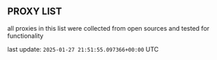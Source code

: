 ## PROXY LIST

all proxies in this list were collected from open sources and tested for functionality

last update: `2025-01-27 21:51:55.097366+00:00` UTC